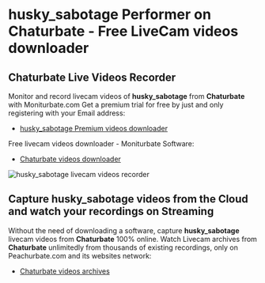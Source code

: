 # husky_sabotage Performer on Chaturbate - Free LiveCam videos downloader

## Chaturbate Live Videos Recorder

Monitor and record livecam videos of **husky_sabotage** from **Chaturbate** with Moniturbate.com
Get a premium trial for free by just and only registering with your Email address:
* [husky_sabotage Premium videos downloader](https://moniturbate.com/request-demo-licence-key.html)

Free livecam videos downloader - Moniturbate Software:
* [Chaturbate videos downloader](https://moniturbate.com/moniturbate-download-software.html)

![husky_sabotage livecam videos recorder](https://peachurnet.com/templates/moniturbate-software.png)


## Capture husky_sabotage videos from the Cloud and watch your recordings on Streaming

Without the need of downloading a software, capture **husky_sabotage** livecam videos from **Chaturbate** 100% online.
Watch Livecam archives from **Chaturbate** unlimitedly from thousands of existing recordings, only on Peachurbate.com and its websites network:
* [Chaturbate videos archives](https://peachurnet.com/)